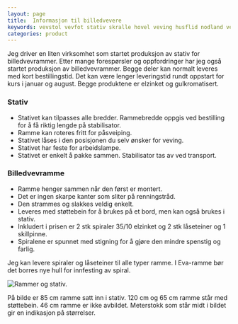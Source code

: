 ```yaml
---
layout: page
title:  Informasjon til billedvevere
keywords: vevstol vevfot stativ skralle hovel veving husflid nodland vev produksjon
categories: product
---
```


<p class="block">
  Jeg driver en liten virksomhet som startet produksjon av stativ for billedvevrammer.
  Etter mange forespørsler og oppfordringer har jeg også startet produksjon av billedvevrammer.
  Begge deler kan normalt leveres med kort bestillingstid.
  Det kan være lenger leveringstid rundt oppstart for kurs i januar og august.
  Begge produktene er elzinket og gulkromatisert.
</p>

<h3>Stativ</h3>

<div class="content">
  <ul>
    <li>
      Stativet kan tilpasses alle bredder.
      Rammebredde oppgis ved bestilling for å få riktig lengde på stabilisator.
    </li>
    <li>Ramme kan roteres fritt for påsveiping.</li>
    <li>Stativet låses i den posisjonen du selv ønsker for veving.</li>
    <li>Stativet har feste for arbeidslampe. </li>
    <li>Stativet er enkelt å pakke sammen. Stabilisator tas av ved transport.</li>
  </ul>
</div>

<h3>Billedvevramme</h3>

<div class="content">
  <ul>
    <li>Ramme henger sammen når den først er montert.</li>
    <li>Det er ingen skarpe kanter som sliter på renningstråd.</li>
    <li>Den strammes og slakkes veldig enkelt.</li>
    <li>Leveres med støttebein for å brukes på et bord, men kan også brukes i stativ.</li>
    <li>Inkludert i prisen er 2 stk spiraler 35/10 elzinket og 2 stk låseteiner og 1 skillpinne.</li>
    <li>Spiralene er spunnet med stigning for å gjøre den mindre spenstig og farlig.</li>
  </ul>
</div>

<p class="block">
  Jeg kan levere spiraler og låseteiner til alle typer ramme. I Eva-ramme bør
  det borres nye hull for innfesting av spiral.
</p>

<img src="<%= relative_url '/images/rammer_og_stativ_thumb.jpg' %>"
     alt="Rammer og stativ." />

<p class="block">
  På bilde er 85 cm ramme satt inn i stativ. 120 cm og 65 cm ramme står med
  støttebein. 46 cm ramme er ikke avbildet. Meterstokk som står midt i bildet
  gir en indikasjon på størrelser.
</p>
